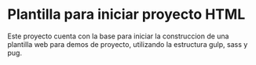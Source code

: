 # Plantilla para iniciar proyecto HTML
Este proyecto cuenta con la base para iniciar la construccion de una plantilla web para demos de proyecto, utilizando la estructura gulp, sass y pug.